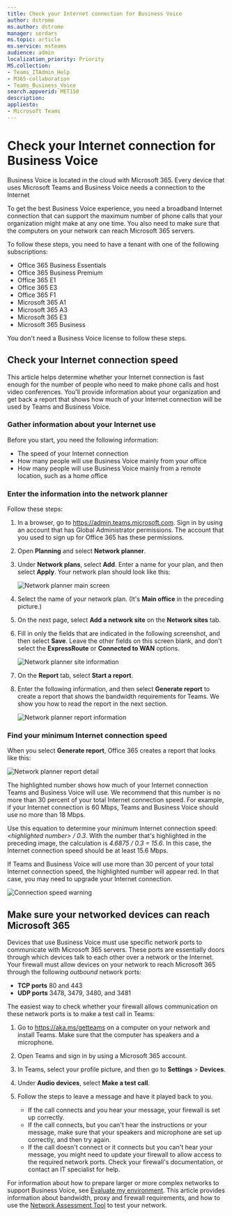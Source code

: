 ```yaml
---
title: Check your Internet connection for Business Voice
author: dstrome 
ms.author: dstrome
manager: serdars
ms.topic: article
ms.service: msteams
audience: admin
localization_priority: Priority
MS.collection: 
- Teams_ITAdmin_Help
- M365-collaboration
- Teams_Business_Voice
search.appverid: MET150
description: 
appliesto: 
- Microsoft Teams
---
```


# Check your Internet connection for Business Voice

Business Voice is located in the cloud with Microsoft 365. Every device that uses Microsoft Teams and Business Voice needs a connection to the Internet

To get the best Business Voice experience, you need a broadband Internet connection that can support the maximum number of phone calls that your organization might make at any one time. You also need to make sure that the computers on your network can reach Microsoft 365 servers.

To follow these steps, you need to have a tenant with one of the following subscriptions:

* Office 365 Business Essentials
* Office 365 Business Premium
* Office 365 E1
* Office 365 E3
* Office 365 F1
* Microsoft 365 A1
* Microsoft 365 A3
* Microsoft 365 E3
* Microsoft 365 Business

You don't need a Business Voice license to follow these steps.

## Check your Internet connection speed

This article helps determine whether your Internet connection is fast enough for the number of people who need to make phone calls and host video conferences. You'll provide information about your organization and get back a report that shows how much of your Internet connection will be used by Teams and Business Voice.

### Gather information about your Internet use

Before you start, you need the following information:

* The speed of your Internet connection
* How many people will use Business Voice mainly from your office
* How many people will use Business Voice mainly from a remote location, such as a home office

### Enter the information into the network planner

Follow these steps:

1. In a browser, go to https://admin.teams.microsoft.com. Sign in by using an account that has Global Administrator permissions. The account that you used to sign up for Office 365 has these permissions.
2. Open **Planning** and select **Network planner**.
3. Under **Network plans**, select **Add**. Enter a name for your plan, and then select **Apply**. Your network plan should look like this:

    ![Network planner main screen](../media/network-planner-main.png)
1. Select the name of your network plan. (It's **Main office** in the preceding picture.)
2. On the next page, select **Add a network site** on the **Network sites** tab.
3. Fill in only the fields that are indicated in the following screenshot, and then select **Save**. Leave the other fields on this screen blank, and don't select the **ExpressRoute** or **Connected to WAN** options.

    ![Network planner site information](../media/network-planner-site-info.png)
1. On the **Report** tab, select **Start a report**.
1. Enter the following information, and then select **Generate report** to create a report that shows the bandwidth requirements for Teams. We show you how to read the report in the next section.

    ![Network planner report information](../media/network-planner-report-info.png)

### Find your minimum Internet connection speed

When you select **Generate report**, Office 365 creates a report that looks like this:

![Network planner report detail](../media/network-planner-report.png)

The highlighted number shows how much of your Internet connection Teams and Business Voice will use. We recommend that this number is no more than 30 percent of your total Internet connection speed. For example, if your Internet connection is 60 Mbps, Teams and Business Voice should use no more than 18 Mbps.

Use this equation to determine your minimum Internet connection speed: *\<highlighted number> / 0.3*. With the number that's highlighted in the preceding image, the calculation is *4.6875 / 0.3 = 15.6*. In this case, the Internet connection speed should be at least 15.6 Mbps.

If Teams and Business Voice will use more than 30 percent of your total Internet connection speed, the highlighted number will appear red. In that case, you may need to upgrade your Internet connection.

![Connection speed warning](../media/network-planner-report-speed-warning.png)

## Make sure your networked devices can reach Microsoft 365

Devices that use Business Voice must use specific network ports to communicate with Microsoft 365 servers. These ports are essentially doors through which devices talk to each other over a network or the Internet. Your firewall must allow devices on your network to reach Microsoft 365 through the following *outbound* network ports:

* **TCP ports** 80 and 443
* **UDP ports** 3478, 3479, 3480, and 3481

The easiest way to check whether your firewall allows communication on these network ports is to make a test call in Teams:

1. Go to https://aka.ms/getteams on a computer on your network and install Teams. Make sure that the computer has speakers and a microphone.
2. Open Teams and sign in by using a Microsoft 365 account.
3. In Teams, select your profile picture, and then go to **Settings** > **Devices**.
4. Under **Audio devices**, select **Make a test call**.
5. Follow the steps to leave a message and have it played back to you.

   * If the call connects and you hear your message, your firewall is set up correctly.
   * If the call connects, but you can't hear the instructions or your message, make sure that your speakers and microphone are set up correctly, and then try again.
   * If the call doesn't connect or it connects but you can't hear your message, you might need to update your firewall to allow access to the required network ports. Check your firewall's documentation, or contact an IT specialist for help.

For information about how to prepare larger or more complex networks to support Business Voice, see [Evaluate my environment](../3-envision-evaluate-my-environment.md). This article provides information about bandwidth, proxy and firewall requirements, and how to use the [Network Assessment Tool](../3-envision-evaluate-my-environment.md#test-the-network) to test your network.

